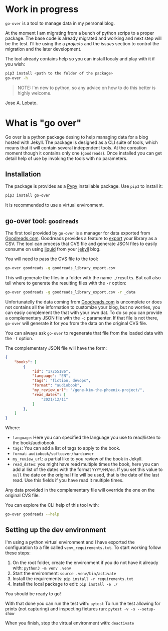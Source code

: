# Work in progress

`go-over` is a tool to manage data in my personal blog.

At the moment I am migrating from a bunch of python scrips to a proper package. The base code is already migrated and working and next step will be the test. I'll be using the a _projects_ and the _issues_ section to control the migration and the later development.

The tool already contains help so you can install localy and play with it if you wish:

```bash
pip3 install <path to the folder of the package>
go-over -h
```

> NOTE: I'm new to python, so any advice on how to do this better is highly welcome.

Jose A. Lobato.

# What is "go over"

Go over is a python package desing to help managing data for a blog hosted with Jekyll. The package is designed as a CLI suite of tools, which means that it will contain several independent tools. At the coreation moment though it contains only one (`goodreads`). Once installed you can get detail help of use by invoking the tools with no parameters.

## Installation

The package is provides as a [Pypy](https://pypi.org/project/pip-packaging/) installable package. Use `pip3` to install it:

```bash
pip3 install go-over
```

It is recommended to use a virtual environment.

## go-over tool: `goodreads`

The first tool provided by `go-over` is a manager for data exported from [Goodreads.com](https://www.goodreads.com). Goodreads provides a feature to [export](https://www.goodreads.com/review/import) your library as a CSV. The tool can process that CVS file and generate JSON files to easily consume on using [liquid](https://shopify.github.io/liquid/) from your [jekyll](https://jekyllrb.com) blog.

You will need to pass the CVS file to the tool:

```bash
go-over goodreads -g goodreads_library_export.csv
```

This will generate the files in a folder with the name `./results`. But call also tell where to generate the resulting files with the `-r` option:

```bash
go-over goodreads -g goodreads_library_export.csv -r _data
```

Unfortunatelly the data coming from [Goodreads.com](https://www.goodreads.com) is uncomplete or does not contains all the information to customize your blog, but no worries, you can easiy complement the that with your own dat. To do so you can provide a complementary JSON file with the `-c` paramenter. If that file is not there, `go-over` will generate it for you from the data on the original CVS file.

You can always ask `go-over` to regenerate that file from the loaded data with the `-f` option.

The complementary JSON file will have the form:

```json
{
    "books": [
        {
            "id": "17255186",
            "language": "EN",
            "tags": "fiction, devops",
            "format": "audiobook",
            "my_review_url": "/gene-kim-the-phoenix-project/",
            "read_dates": [
                "2021/12/11"
            ]
        },
    ]
}
```

Where:

* `language`: Here you can specified the language you use to read/listen to the book/audiobook.
* `tags`: You can add a list of tags to apply to the book.
* `format`: `audiobook/softcover/hardcover`
* `my_review_url`: a partial like to you review of the book in Jekyll.
* `read_dates`: you might have read multiple times the book, here you can add al list of the dates with the format `YYYY/MM/dd`. If you set this value to `null` the date on the original file will be used, that is the date of the last read. Use this fields if you have read it multiple times.

Any data provided in the complementary file will override the one on the original CVS file.

You can explore the CLI help of this tool with:

```bash
go-over goodreads --help
```

## Setting up the dev environment

I'm using a python virtual environment and I have exported the configuration to a file called `venv_requirements.txt`. To start working follow these steps:

1. On the root folder, create the environment if you do not have it already with: `python3 -m venv .venv`
2. Start the environment: `source .venv/bin/activate`
3. Install the requirements: `pip install -r requirements.txt`
4. Install the local package to edit: `pip install -e ./`

You should be ready to go!

With that done you can run the test with: `pytest`
To run the test allowing for prints (not capturing) and inspecting fixtures run: `pytest -v -s --setup-show`

When you finish, stop the virtual environment with: `deactivate`
